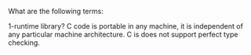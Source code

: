 What are the following terms:

1-runtime library? 
C code is portable in any machine, it is independent of any particular machine architecture.
C is does not support perfect type checking.
